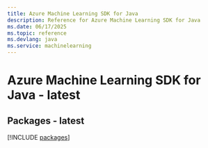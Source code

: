 ```yaml
---
title: Azure Machine Learning SDK for Java
description: Reference for Azure Machine Learning SDK for Java
ms.date: 06/17/2025
ms.topic: reference
ms.devlang: java
ms.service: machinelearning
---
```

# Azure Machine Learning SDK for Java - latest
## Packages - latest
[!INCLUDE [packages](machine-learning-index.md)]